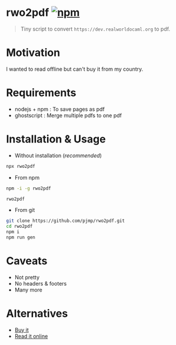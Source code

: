 # rwo2pdf [![npm](https://img.shields.io/npm/v/rwo2pdf?color=red&label=npx%20rwo2pdf&style=plastic)](https://www.npmjs.com/package/rwo2pdf)

> Tiny script to convert `https://dev.realworldocaml.org` to pdf.

# Motivation

I wanted to read offline but can't buy it from my country.

# Requirements

- nodejs + npm : To save pages as pdf
- ghostscript : Merge multiple pdfs to one pdf

# Installation & Usage

- Without installation (_recommended_)

```bash
npx rwo2pdf
```

- From npm

```bash
npm -i -g rwo2pdf

rwo2pdf
```

- From git

```bash
git clone https://github.com/pjmp/rwo2pdf.git
cd rwo2pdf
npm i
npm run gen
```

# Caveats

- Not pretty
- No headers & footers
- Many more

# Alternatives

- [Buy it](https://www.goodreads.com/book/show/16087552-real-world-ocaml)
- [Read it online](https://realworldocaml.org)
